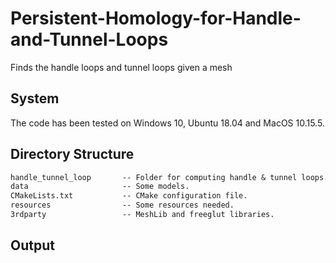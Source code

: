 # Persistent-Homology-for-Handle-and-Tunnel-Loops
Finds the handle loops and tunnel loops given a mesh

## System

The code has been tested on Windows 10, Ubuntu 18.04 and MacOS 10.15.5.

## Directory Structure

``` txt
handle_tunnel_loop       -- Folder for computing handle & tunnel loops. 
data                     -- Some models.
CMakeLists.txt           -- CMake configuration file.
resources                -- Some resources needed.
3rdparty                 -- MeshLib and freeglut libraries.
```

## Output

